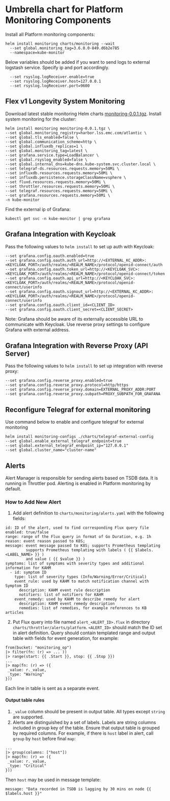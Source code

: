 # Umbrella chart for Platform Monitoring Components

Install all Platform monitoring components:
```
helm install monitoring charts/monitoring --wait 
  --set global.monitoring_tag=3.6.0.0-849.d6b2e785
  --namespace=kube-monitor
```
Below variables should be added if you want to send logs to external logstash service.
Specify ip and port accordingly.
```
  --set rsyslog.logReceiver.enable=true
  --set rsyslog.logReceiver.host=127.0.0.1
  --set rsyslog.logReceiver.port=9600
```


## Flex v1 Longevity System Monitoring
Download latest stable monitoring Helm charts [monitoring-0.0.1.tgz](http://asdrepo.isus.emc.com:8081/artifactory/ecs-build/com/emc/asd/vipr/monitoring/lastSuccessfulBuild/charts/monitoring-0.0.1.tgz).
Install system monitoring for the cluster:
```
helm install monitoring monitoring-0.0.1.tgz \
--set global.monitoring_registry=harbor.lss.emc.com/atlantic \
--set global.tls_enabled=false \
--set global.communication_scheme=http \
--set global.influxdb_replicas=1 \
--set global.monitoring_tag=latest \
--set grafana.service.type=LoadBalancer \
--set global.rsyslog_enabled=false \
--set global.internal_dns=kube-dns.kube-system.svc.cluster.local \
--set telegraf-ds.resources.requests.memory=50Mi \
--set influxdb.resources.requests.memory=50Mi \
--set influxdb.persistence.storageClassName=vsphere \
--set fluxd.resources.requests.memory=50Mi \
--set throttler.resources.requests.memory=50Mi \
--set telegraf.resources.requests.memory=50Mi \
--set grafana.resources.requests.memory=50Mi \
-n kube-monitor
```

Find the external ip of Grafana:
```
kubectl get svc -n kube-monitor | grep grafana
```

## Grafana Integration with Keycloak
Pass the following values to `helm install` to set up auth with Keycloak:

```
--set grafana.config.oauth.enabled=true
--set grafana.config.oauth.auth_url=http://<EXTERNAL_KC_ADDR>:<KEYCLOAK_PORT>/auth/realms/<REALM_NAME>/protocol/openid-connect/auth
--set grafana.config.oauth.token_url=http://<KEYCLOAK_SVC>:<KEYCLOAK_PORT>/auth/realms/<REALM_NAME>/protocol/openid-connect/token
--set grafana.config.oauth.api_url=http://<KEYCLOAK_SVC>:<KEYCLOAK_PORT>/auth/realms/<REALM_NAME>/protocol/openid-connect/userinfo
--set grafana.config.oauth.signout_url=http://<EXTERNAL_KC_ADDR>:<KEYCLOAK_PORT>/auth/realms/<REALM_NAME>/protocol/openid-connect/userinfo
--set grafana.config.oauth.client_id=<CLIENT_ID>
--set grafana.config.oauth.client_secret=<CLIENT_SECRET>
```

Note: Grafana should be aware of its externally accessible URL to communicate with Keycloak.
Use reverse proxy settings to configure Grafana with external address.

## Grafana Integration with Reverse Proxy (API Server)
Pass the following values to `helm install` to set up integration with reverse proxy:

```
--set grafana.config.reverse_proxy.enabled=true
--set grafana.config.reverse_proxy.protocol=http/https
--set grafana.config.reverse_proxy.domain=EXTERNAL_PROXY_ADDR:PORT
--set grafana.config.reverse_proxy.subpath=PROXY_SUBPATH_FOR_GRAFANA
```

## Reconfigure Telegraf for external monitoring
Use command below to enable and configure telegraf for external monitoring
```
helm install monitoring-configs ./charts/telegraf-external-config
--set global.enable_external_telegraf_endpoint=true
--set global.external_telegraf_endpoint_ip="127.0.0.1"
--set global.cluster_name="cluster-name"
```

## Alerts

Alert Manager is responsible for sending alerts based on TSDB data. It is running in Throttler pod.
Alerting is enabled in Platform monitoring by default.

### How to Add New Alert

1. Add alert definition to `charts/monitoring/alerts.yaml` with the following fields:
```
id: ID of the alert, used to find corresponding Flux query file
enabled: true/false
range: range of the Flux query in format of Go Duration, e.g. 1h
reason: event reason passed to K8S;
message: event message passed to K8S; supports Prometheus templating
         supports Prometheus templating with labels ( {{ $labels.<LABEL_NAME> }} )
         and value ( {{ $value }} )
symptoms: list of symptoms with severity types and additional information for KAHM
  - id: symptom ID
    type: list of severity types (Info/Warning/Error/Critical)
    event_rule: used by KAHM to match notification channel with Symptom ID
      description: KAHM event rule description
      notifiers: list of notifiers for KAHM
    event_remedy: used by KAHM to describe remedy for alert
      description: KAHM event remedy description
      remedies: list of remedies, for example references to KB articles
```
2. Put Flux query into file named `alert_<ALERT_ID>.flux` in directory `charts/throttler/alerts/platform`.
`<ALERT_ID>` should match the ID set in alert definition.
Query should contain templated range and output table with fields for event generation, for example:
```
from(bucket: "monitoring_op")
|> filter(fn: (r) => ... ))
|> range(start: {{ .Start }}, stop: {{ .Stop }})
...
|> map(fn: (r) => ({
 _value: r._value,
 _type: "Warning"
}))
```
Each line in table is sent as a separate event.

#### Output table rules
1. `_value` column should be present in output table. All types except `string` are supported.
2. Alerts are distinguished by a set of labels. Labels are string columns included in group key of the table.
Ensure that output table is grouped by required columns.
For example, if there is `host` label in alert, call `group` by `host` before final `map`:
```
...
|> group(columns: ["host"])
|> map(fn: (r) => ({
 _value: r._value,
 _type: "Critical"
}))
```
Then `host` may be used in message template:
```
message: "Data recorded in TSDB is lagging by 30 mins on node {{ $labels.host }}"
```
